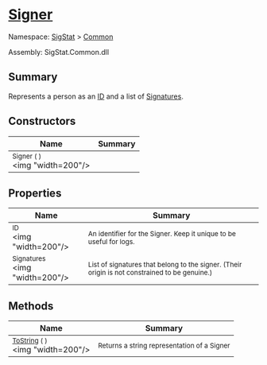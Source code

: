 # [Signer](./Signer.md)

Namespace: [SigStat]() > [Common](./README.md)

Assembly: SigStat.Common.dll

## Summary
Represents a person as an [ID](https://github.com/hargitomi97/sigstat/blob/master/docs/md/SigStat/Common/Signer.md) and a list of [Signatures](https://github.com/hargitomi97/sigstat/blob/master/docs/md/SigStat/Common/Signer.md).

## Constructors

| Name | Summary | 
| --- | --- | 
| <sub>Signer (  )</sub><div style="pointer-events: none; cursor: default;"><img "width=200"/></div>| <sub></sub>| <br>


## Properties

| Name | Summary | 
| --- | --- | 
| <sub>ID</sub><div style="pointer-events: none; cursor: default;"><img "width=200"/></div>| <sub>An identifier for the Signer. Keep it unique to be useful for logs.</sub>| <br>
| <sub>Signatures</sub><div style="pointer-events: none; cursor: default;"><img "width=200"/></div>| <sub>List of signatures that belong to the signer.  (Their origin is not constrained to be genuine.)</sub>| <br>


## Methods

| Name | Summary | 
| --- | --- | 
| <sub>[ToString](./Methods/Signer-100663454.md) (  )</sub><div style="pointer-events: none; cursor: default;"><img "width=200"/></div>| <sub>Returns a string representation of a Signer</sub>| <br>


